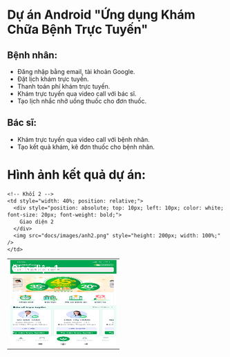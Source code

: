 # Dự án Android "Ứng dụng Khám Chữa Bệnh Trực Tuyến"

## Bệnh nhân:
- Đăng nhập bằng email, tài khoản Google.
- Đặt lịch khám trực tuyến.
- Thanh toán phí khám trực tuyến.
- Khám trực tuyến qua video call với bác sĩ.
- Tạo lịch nhắc nhở uống thuốc cho đơn thuốc.

## Bác sĩ:
- Khám trực tuyến qua video call với bệnh nhân.
- Tạo kết quả khám, kê đơn thuốc cho bệnh nhân.

# Hình ảnh kết quả dự án:
<table style="width: 100%;">
  <tr>
    <!-- Khối 1 -->
    <td style="width: 40%; position: relative;">
      <div style="position: absolute; top: 10px; left: 10px; color: white; font-size: 20px; font-weight: bold;">
        Giao diện 1
      </div>
      <img src="docs/images/anh1.jpg" style="height: 200px; width: 100%;" />
    </td>

    <!-- Khối 2 -->
    <td style="width: 40%; position: relative;">
      <div style="position: absolute; top: 10px; left: 10px; color: white; font-size: 20px; font-weight: bold;">
        Giao diện 2
      </div>
      <img src="docs/images/anh2.png" style="height: 200px; width: 100%;" />
    </td>
  </tr>
</table>












